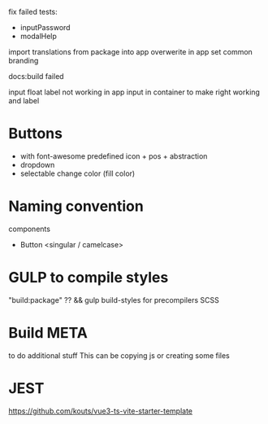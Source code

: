 fix failed tests:
- inputPassword
- modalHelp

import translations from package into app
overwerite in app
set common branding


docs:build failed

input float label not working in app
input in container to make right working and label



# Buttons
- with font-awesome predefined icon + pos + abstraction
- dropdown
- selectable change color (fill color)


# Naming convention
components
 - Button <singular / camelcase>




# GULP to compile styles
"build:package" ??
&& gulp build-styles
for precompilers SCSS

# Build META 
to do additional stuff
This can be copying js or creating some files



# JEST
https://github.com/kouts/vue3-ts-vite-starter-template
